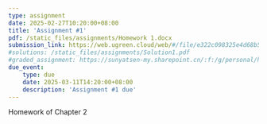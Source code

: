 ```yaml
---
type: assignment
date: 2025-02-27T10:20:00+08:00
title: 'Assignment #1'
pdf: /static_files/assignments/Homework 1.docx
submission_link: https://web.ugreen.cloud/web/#/file/e322c098325e4d68b5894219882062c1
#solutions: /static_files/assignments/Solution1.pdf
#graded_assignment: https://sunyatsen-my.sharepoint.cn/:f:/g/personal/huangqy89_ms_sysu_edu_cn/En6Hv-MsAVBAryv6Gc__N3kBPoV_gh0fH4_g4vEhm6Qj4Q?e=IsSSZE
due_event: 
    type: due
    date: 2025-03-11T14:20:00+08:00
    description: 'Assignment #1 due'
---
```

Homework of Chapter 2
